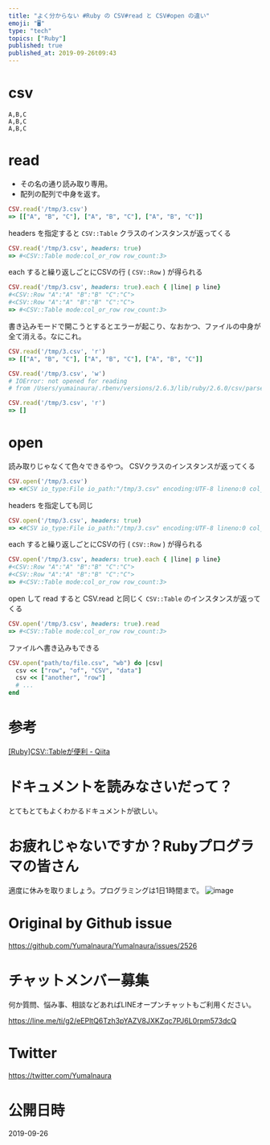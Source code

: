 ```yaml
---
title: "よく分からない #Ruby の CSV#read と CSV#open の違い"
emoji: "🖥"
type: "tech"
topics: ["Ruby"]
published: true
published_at: 2019-09-26t09:43
---
```


# csv

```
A,B,C
A,B,C
A,B,C
```

# read

- その名の通り読み取り専用。
- 配列の配列で中身を返す。

```rb
CSV.read('/tmp/3.csv')
=> [["A", "B", "C"], ["A", "B", "C"], ["A", "B", "C"]]
```

headers を指定すると `CSV::Table` クラスのインスタンスが返ってくる

```rb
CSV.read('/tmp/3.csv', headers: true)
=> #<CSV::Table mode:col_or_row row_count:3>
```

each すると繰り返しごとにCSVの行 ( `CSV::Row` ) が得られる

```rb
CSV.read('/tmp/3.csv', headers: true).each { |line| p line}
#<CSV::Row "A":"A" "B":"B" "C":"C">
#<CSV::Row "A":"A" "B":"B" "C":"C">
=> #<CSV::Table mode:col_or_row row_count:3>
````

書き込みモードで開こうとするとエラーが起こり、なおかつ、ファイルの中身が全て消える。なにこれ。

```rb
CSV.read('/tmp/3.csv', 'r')
=> [["A", "B", "C"], ["A", "B", "C"], ["A", "B", "C"]]

CSV.read('/tmp/3.csv', 'w')
# IOError: not opened for reading
# from /Users/yumainaura/.rbenv/versions/2.6.3/lib/ruby/2.6.0/csv/parser.rb:202:in `gets'

CSV.read('/tmp/3.csv', 'r')
=> []
```

# open

読み取りじゃなくて色々できるやつ。
CSVクラスのインスタンスが返ってくる

```rb
CSV.open('/tmp/3.csv')
=> <#CSV io_type:File io_path:"/tmp/3.csv" encoding:UTF-8 lineno:0 col_sep:"," row_sep:"\n" quote_char:"\"">
```

headers を指定しても同じ

```rb
CSV.open('/tmp/3.csv', headers: true)
=> <#CSV io_type:File io_path:"/tmp/3.csv" encoding:UTF-8 lineno:0 col_sep:"," row_sep:"\n" quote_char:"\"" headers:true>
```

each すると繰り返しごとにCSVの行 ( `CSV::Row` ) が得られる

```rb
CSV.open('/tmp/3.csv', headers: true).each { |line| p line}
#<CSV::Row "A":"A" "B":"B" "C":"C">
#<CSV::Row "A":"A" "B":"B" "C":"C">
=> #<CSV::Table mode:col_or_row row_count:3>
```

open して read すると CSV.read と同じく `CSV::Table` のインスタンスが返ってくる

```rb
CSV.open('/tmp/3.csv', headers: true).read
=> #<CSV::Table mode:col_or_row row_count:3>
````

ファイルへ書き込みもできる

```rb
CSV.open("path/to/file.csv", "wb") do |csv|
  csv << ["row", "of", "CSV", "data"]
  csv << ["another", "row"]
  # ...
end
````

# 参考

[[Ruby]CSV::Tableが便利 - Qiita](https://qiita.com/hkengo/items/59ba599ef48c613f2402)

# ドキュメントを読みなさいだって？

とてもとてもよくわかるドキュメントが欲しい。

# お疲れじゃないですか？Rubyプログラマの皆さん

適度に休みを取りましょう。プログラミングは1日1時間まで。
![image](https://user-images.githubusercontent.com/13635059/65644969-c2a29e00-e030-11e9-850c-ad31b924d59b.png)



# Original by Github issue

https://github.com/YumaInaura/YumaInaura/issues/2526








<!-- Update From Qiita API -->

# チャットメンバー募集


何か質問、悩み事、相談などあればLINEオープンチャットもご利用ください。

https://line.me/ti/g2/eEPltQ6Tzh3pYAZV8JXKZqc7PJ6L0rpm573dcQ





# Twitter


https://twitter.com/YumaInaura


<!-- Update From Qiita API -->



# 公開日時

2019-09-26
